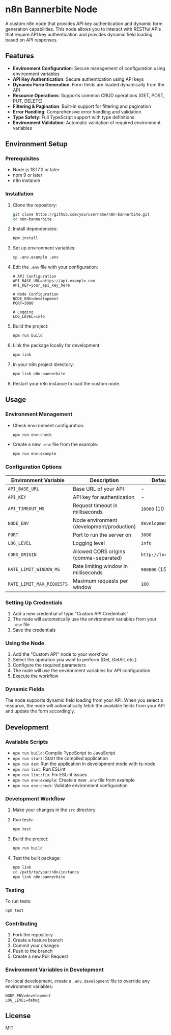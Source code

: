 # n8n Bannerbite Node

A custom n8n node that provides API key authentication and dynamic form generation capabilities. This node allows you to interact with RESTful APIs that require API key authentication and provides dynamic field loading based on API responses.

## Features

- **Environment Configuration**: Secure management of configuration using environment variables
- **API Key Authentication**: Secure authentication using API keys
- **Dynamic Form Generation**: Form fields are loaded dynamically from the API
- **Resource Operations**: Supports common CRUD operations (GET, POST, PUT, DELETE)
- **Filtering & Pagination**: Built-in support for filtering and pagination
- **Error Handling**: Comprehensive error handling and validation
- **Type Safety**: Full TypeScript support with type definitions
- **Environment Validation**: Automatic validation of required environment variables

## Environment Setup

### Prerequisites

- Node.js 18.17.0 or later
- npm 9 or later
- n8n instance

### Installation

1. Clone the repository:
   ```bash
   git clone https://github.com/yourusername/n8n-bannerbite.git
   cd n8n-bannerbite
   ```

2. Install dependencies:
   ```bash
   npm install
   ```

3. Set up environment variables:
   ```bash
   cp .env.example .env
   ```

4. Edit the `.env` file with your configuration:
   ```env
   # API Configuration
   API_BASE_URL=https://api.example.com
   API_KEY=your_api_key_here
   
   # Node Configuration
   NODE_ENV=development
   PORT=3000
   
   # Logging
   LOG_LEVEL=info
   ```

5. Build the project:
   ```bash
   npm run build
   ```

6. Link the package locally for development:
   ```bash
   npm link
   ```

7. In your n8n project directory:
   ```bash
   npm link n8n-bannerbite
   ```

8. Restart your n8n instance to load the custom node.

## Usage

### Environment Management

- Check environment configuration:
  ```bash
  npm run env:check
  ```

- Create a new `.env` file from the example:
  ```bash
  npm run env:example
  ```

### Configuration Options

| Environment Variable        | Description                                 | Default Value           | Required |
|----------------------------|---------------------------------------------|-------------------------|----------|
| `API_BASE_URL`             | Base URL of your API                        | -                       | Yes      |
| `API_KEY`                  | API key for authentication                  | -                       | Yes      |
| `API_TIMEOUT_MS`           | Request timeout in milliseconds             | `10000` (10 seconds)    | No       |
| `NODE_ENV`                 | Node environment (development/production)   | `development`           | No       |
| `PORT`                     | Port to run the server on                   | `3000`                  | No       |
| `LOG_LEVEL`                | Logging level                               | `info`                  | No       |
| `CORS_ORIGIN`              | Allowed CORS origins (comma-separated)      | `http://localhost:3000` | No       |
| `RATE_LIMIT_WINDOW_MS`     | Rate limiting window in milliseconds        | `900000` (15 minutes)   | No       |
| `RATE_LIMIT_MAX_REQUESTS`  | Maximum requests per window                 | `100`                   | No       |

### Setting Up Credentials

1. Add a new credential of type "Custom API Credentials"
2. The node will automatically use the environment variables from your `.env` file
3. Save the credentials

### Using the Node

1. Add the "Custom API" node to your workflow
2. Select the operation you want to perform (Get, GetAll, etc.)
3. Configure the required parameters
4. The node will use the environment variables for API configuration
5. Execute the workflow

### Dynamic Fields

The node supports dynamic field loading from your API. When you select a resource, the node will automatically fetch the available fields from your API and update the form accordingly.

## Development

### Available Scripts

- `npm run build`: Compile TypeScript to JavaScript
- `npm run start`: Start the compiled application
- `npm run dev`: Run the application in development mode with ts-node
- `npm run lint`: Run ESLint
- `npm run lint:fix`: Fix ESLint issues
- `npm run env:example`: Create a new `.env` file from example
- `npm run env:check`: Validate environment configuration

### Development Workflow

1. Make your changes in the `src` directory
2. Run tests:
   ```bash
   npm test
   ```

3. Build the project:
   ```bash
   npm run build
   ```

4. Test the built package:
   ```bash
   npm link
   cd /path/to/your/n8n/instance
   npm link n8n-bannerbite
   ```

### Testing

To run tests:

```bash
npm test
```

### Contributing

1. Fork the repository
2. Create a feature branch
3. Commit your changes
4. Push to the branch
5. Create a new Pull Request

### Environment Variables in Development

For local development, create a `.env.development` file to override any environment variables:

```env
NODE_ENV=development
LOG_LEVEL=debug
```

## License

MIT
